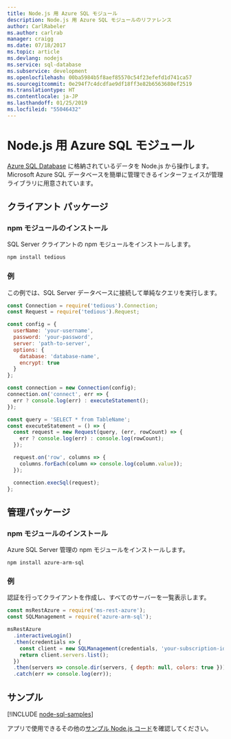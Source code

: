 ```yaml
---
title: Node.js 用 Azure SQL モジュール
description: Node.js 用 Azure SQL モジュールのリファレンス
author: CarlRabeler
ms.author: carlrab
manager: craigg
ms.date: 07/18/2017
ms.topic: article
ms.devlang: nodejs
ms.service: sql-database
ms.subservice: development
ms.openlocfilehash: 00ba5984b5f8aef85570c54f23efefd1d741ca57
ms.sourcegitcommit: 0e294f7c4dcdfae9df18ff3e82b6563680ef2519
ms.translationtype: HT
ms.contentlocale: ja-JP
ms.lasthandoff: 01/25/2019
ms.locfileid: "55046432"
---
```

# <a name="azure-sql-modules-for-nodejs"></a>Node.js 用 Azure SQL モジュール

[Azure SQL Database](https://docs.microsoft.com/azure/sql-database/sql-database-technical-overview) に格納されているデータを Node.js から操作します。
Microsoft Azure SQL データベースを簡単に管理できるインターフェイスが管理ライブラリに用意されています。

## <a name="client-package"></a>クライアント パッケージ

### <a name="install-the-npm-module"></a>npm モジュールのインストール

SQL Server クライアントの npm モジュールをインストールします。

```bash
npm install tedious
```

### <a name="example"></a>例

この例では、SQL Server データベースに接続して単純なクエリを実行します。

```javascript
const Connection = require('tedious').Connection;
const Request = require('tedious').Request;

const config = {
  userName: 'your-username',
  password: 'your-password',
  server: 'path-to-server',
  options: {
    database: 'database-name',
    encrypt: true
  }
};

const connection = new Connection(config);
connection.on('connect', err => {
  err ? console.log(err) : executeStatement();
});

const query = 'SELECT * from TableName';
const executeStatement = () => {
  const request = new Request(query, (err, rowCount) => {
    err ? console.log(err) : console.log(rowCount);
  });

  request.on('row', columns => {
    columns.forEach(column => console.log(column.value));
  });

  connection.execSql(request);
};
```

## <a name="management-package"></a>管理パッケージ

### <a name="install-npm-modules"></a>npm モジュールのインストール

Azure SQL Server 管理の npm モジュールをインストールします。

```
npm install azure-arm-sql
```   

### <a name="example"></a>例

認証を行ってクライアントを作成し、すべてのサーバーを一覧表示します。

```javascript
const msRestAzure = require('ms-rest-azure');
const SQLManagement = require('azure-arm-sql');

msRestAzure
  .interactiveLogin()
  .then(credentials => {
    const client = new SQLManagement(credentials, 'your-subscription-id');
    return client.servers.list();
  })
  .then(servers => console.dir(servers, { depth: null, colors: true }))
  .catch(err => console.log(err));
```

## <a name="samples"></a>サンプル

[!INCLUDE [node-sql-samples](../docs-ref-conceptual/includes/sql-samples.md)]

アプリで使用できるその他の[サンプル Node.js コード](https://azure.microsoft.com/resources/samples/?platform=nodejs)を確認してください。
